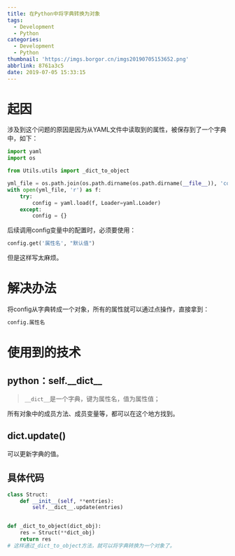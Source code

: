 ```yaml
---
title: 在Python中将字典转换为对象
tags:
  - Development
  - Python
categories:
  - Development
  - Python
thumbnail: 'https://imgs.borgor.cn/imgs20190705153652.png'
abbrlink: 8761a3c5
date: 2019-07-05 15:33:15
---
```


# 起因

涉及到这个问题的原因是因为从YAML文件中读取到的属性，被保存到了一个字典中，如下：

```python
import yaml
import os

from Utils.utils import _dict_to_object

yml_file = os.path.join(os.path.dirname(os.path.dirname(__file__)), 'config.yml')
with open(yml_file, 'r') as f:
    try:
        config = yaml.load(f, Loader=yaml.Loader)
    except:
        config = {}
```

<!-- more -->

后续调用config变量中的配置时，必须要使用：

```python
config.get('属性名', "默认值")
```

但是这样写太麻烦。

# 解决办法

将config从字典转成一个对象，所有的属性就可以通过点操作，直接拿到：

```python
config.属性名
```

# 使用到的技术

## python：self.\_\_dict\_\_

>  `__dict__`是一个字典，键为属性名，值为属性值；

所有对象中的成员方法、成员变量等，都可以在这个地方找到。

## dict.update()

可以更新字典的值。

## 具体代码

```python
class Struct:
    def __init__(self, **entries):
        self.__dict__.update(entries)


def _dict_to_object(dict_obj):
    res = Struct(**dict_obj)
    return res
# 这样通过_dict_to_object方法，就可以将字典转换为一个对象了。
```

